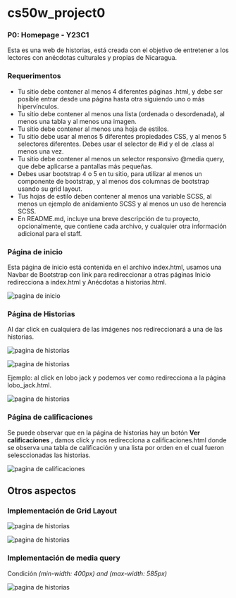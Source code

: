 # cs50w_project0
### P0: Homepage - Y23C1

Esta es una web de historias, está creada con el objetivo de entretener a los lectores con anécdotas culturales y propias de Nicaragua.

### Requerimentos
* Tu sitio debe contener al menos 4 diferentes páginas .html, y debe ser posible entrar desde una página hasta otra siguiendo uno o más hipervínculos.
* Tu sitio debe contener al menos una lista (ordenada o desordenada), al menos una tabla y al menos una imagen.
* Tu sitio debe contener al menos una hoja de estilos.
* Tu sitio debe usar al menos 5 diferentes propiedades CSS, y al menos 5 selectores diferentes. Debes usar el selector de #id y el de .class al menos una vez.
* Tu sitio debe contener al menos un selector responsivo @media query, que debe aplicarse a pantallas más pequeñas.
* Debes usar bootstrap 4 o 5 en tu sitio, para utilizar al menos un componente de bootstrap, y al menos dos columnas de bootstrap usando su grid layout.
* Tus hojas de estilo deben contener al menos una variable SCSS, al menos un ejemplo de anidamiento SCSS y al menos un uso de herencia SCSS.
* En README.md, incluye una breve descripción de tu proyecto, opcionalmente, que contiene cada archivo, y cualquier otra información adicional para el staff.

### Página de inicio
Esta página de inicio está contenida en el archivo index.html, usamos una Navbar de Bootstrap con link para redireccionar a otras páginas 
Inicio redirecciona a index.html y Anécdotas a historias.html.

![pagina de inicio](https://github.com/E-Fitoria/img_readme_cs50w_project0/blob/master/inicio.png)

### Página de Historias
Al dar click en cualquiera de las imágenes nos redireccionará a una de las historias.

![pagina de historias](https://github.com/E-Fitoria/img_readme_cs50w_project0/blob/master/imagen1%20de%20historias.png)

![pagina de historias](https://github.com/E-Fitoria/img_readme_cs50w_project0/blob/master/imagen2historias.png)

Ejemplo: al click en lobo jack y podemos ver como redirecciona a la página lobo_jack.html.

![pagina de historias](https://github.com/E-Fitoria/img_readme_cs50w_project0/blob/master/historiadeejemplo.png)

### Página de calificaciones
Se puede observar que en la página de historias hay un botón __Ver calificaciones__ , damos click y nos redirecciona a calificaciones.html donde se
observa una tabla de calificación y una lista por orden en el cual fueron selesccionadas las historias.

![pagina de calificaciones](https://github.com/E-Fitoria/img_readme_cs50w_project0/blob/master/utilizando_tabla_y_lista.png)

## Otros aspectos
### Implementación de Grid Layout

![pagina de historias](https://github.com/E-Fitoria/img_readme_cs50w_project0/blob/master/ejemplogridlayout1.png)

![pagina de historias](https://github.com/E-Fitoria/img_readme_cs50w_project0/blob/master/gridlayaut.png)

### Implementación de media query 
Condición *(min-width: 400px) and (max-width: 585px)*

![pagina de historias](https://github.com/E-Fitoria/img_readme_cs50w_project0/blob/master/mediaquery.png)
